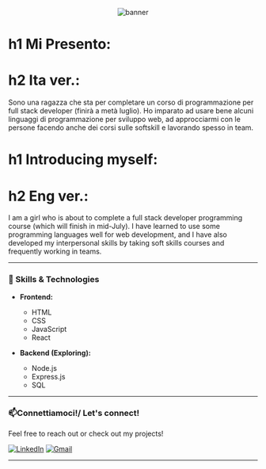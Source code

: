 <!-- Banner opzionale -->
<p align="center">
  <img src="https://capsule-render.vercel.app/api?type=waving&color=0:6e48aa,100:9d50bb&height=200&section=header&text=Hi%20there!%20I'm%20[Inti]%20👋&fontSize=40&fontColor=ffffff" alt="banner"/>
</p>

# h1 Mi Presento:
# h2 Ita ver.:
Sono una ragazza che sta per completare un corso di programmazione per full stack developer (finirà a metà luglio).
Ho imparato ad usare bene alcuni linguaggi di programmazione per sviluppo web, 
ad approcciarmi con le persone facendo anche dei corsi sulle softskill e lavorando spesso in team.

# h1 Introducing myself:
# h2 Eng ver.:
I am a girl who is about to complete a full stack developer programming course (which will finish in mid-July).
I have learned to use some programming languages well for web development,
and I have also developed my interpersonal skills by taking soft skills courses and frequently working in teams.

---

### 🚀 Skills & Technologies

- **Frontend:**
  - HTML
  - CSS
  - JavaScript
  - React

- **Backend (Exploring):**
  - Node.js
  - Express.js
  - SQL

---
### 📫Connettiamoci!/ Let's connect!

Feel free to reach out or check out my projects!

[![LinkedIn](https://img.shields.io/badge/LinkedIn-blue?logo=linkedin&logoColor=white)](https://www.linkedin.com/in/inti-marchesini-50ba72221/) 
[![Gmail](https://img.shields.io/badge/Email-D14836?logo=gmail&logoColor=white)](mailto:intimarchesini96@gmail.com)

---


